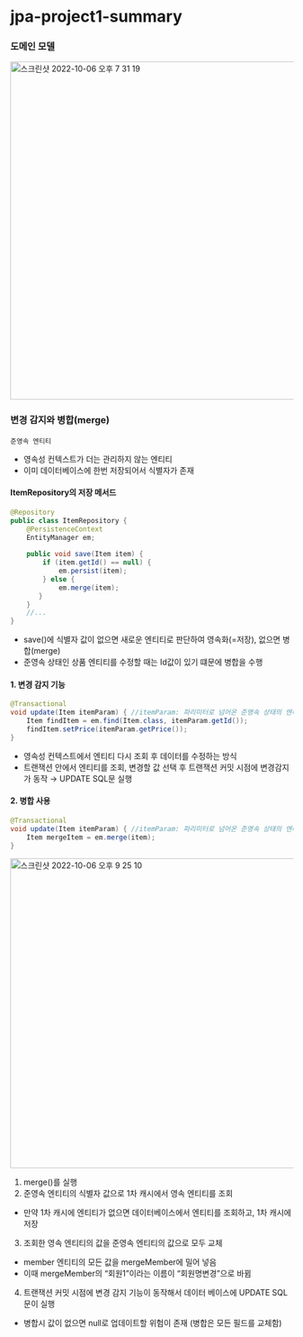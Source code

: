 # jpa-project1-summary

### 도메인 모델

<img width="600" alt="스크린샷 2022-10-06 오후 7 31 19" src="https://user-images.githubusercontent.com/97823928/194291270-c1c7dfde-9dc2-4110-992f-d91f3fa61b91.png">

### 변경 감지와 병합(merge)

```준영속 엔티티```
* 영속성 컨텍스트가 더는 관리하지 않는 엔티티
* 이미 데이터베이스에 한번 저장되어서 식별자가 존재

#### ItemRepository의 저장 메서드

```java
@Repository
public class ItemRepository {
    @PersistenceContext
    EntityManager em;
    
    public void save(Item item) {
        if (item.getId() == null) {
            em.persist(item);
        } else {
            em.merge(item);
       }
    }
    //...
}
```
* save()에 식별자 값이 없으면 새로운 엔티티로 판단하여 영속화(=저장), 없으면 병합(merge)
* 준영속 상태인 상품 엔티티를 수정할 때는 Id값이 있기 떄문에 병합을 수행

#### 1. 변경 감지 기능

```java
@Transactional
void update(Item itemParam) { //itemParam: 파리미터로 넘어온 준영속 상태의 엔티티
    Item findItem = em.find(Item.class, itemParam.getId());
    findItem.setPrice(itemParam.getPrice());
}
```
* 영속성 컨텍스트에서 엔티티 다시 조회 후 데이터를 수정하는 방식
* 트랜잭션 안에서 엔티티를 조회, 변경할 값 선택 후 트랜잭션 커밋 시점에 변경감지가 동작 → UPDATE SQL문 실행

#### 2. 병합 사용

```java
@Transactional
void update(Item itemParam) { //itemParam: 파리미터로 넘어온 준영속 상태의 엔티티 
    Item mergeItem = em.merge(item);
}
```

<img width="550" alt="스크린샷 2022-10-06 오후 9 25 10" src="https://user-images.githubusercontent.com/97823928/194311920-2e23d240-ca12-4bb2-8659-9b109313bf26.png">

1. merge()를 실행
2. 준영속 엔티티의 식별자 값으로 1차 캐시에서 영속 엔티티를 조회
* 만약 1차 캐시에 엔티티가 없으면 데이터베이스에서 엔티티를 조회하고, 1차 캐시에 저장  
3. 조회한 영속 엔티티의 값을 준영속 엔티티의 값으로 모두 교체
* member 엔티티의 모든 값을 mergeMember에 밀어 넣음
* 이때 mergeMember의 “회원1”이라는 이름이 “회원명변경”으로 바뀜
4. 트랜잭션 커밋 시점에 변경 감지 기능이 동작해서 데이터 베이스에 UPDATE SQL문이 실행
* 병합시 값이 없으면 null로 업데이트할 위험이 존재 (병합은 모든 필드를 교체함)
